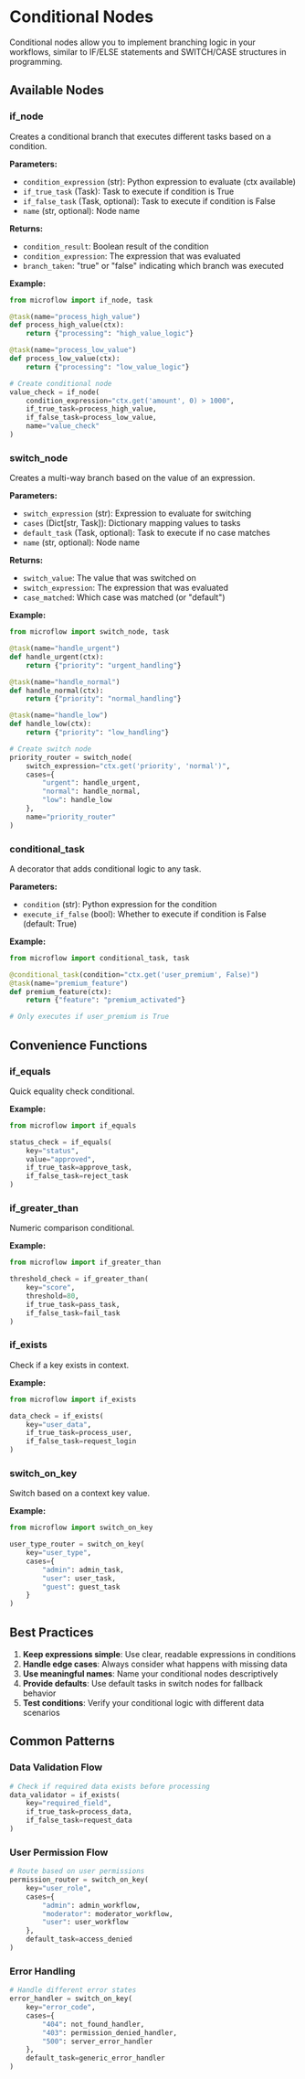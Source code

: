 # Conditional Nodes

Conditional nodes allow you to implement branching logic in your workflows, similar to IF/ELSE statements and SWITCH/CASE structures in programming.

## Available Nodes

### if_node

Creates a conditional branch that executes different tasks based on a condition.

**Parameters:**
- `condition_expression` (str): Python expression to evaluate (ctx available)
- `if_true_task` (Task): Task to execute if condition is True
- `if_false_task` (Task, optional): Task to execute if condition is False
- `name` (str, optional): Node name

**Returns:**
- `condition_result`: Boolean result of the condition
- `condition_expression`: The expression that was evaluated
- `branch_taken`: "true" or "false" indicating which branch was executed

**Example:**
```python
from microflow import if_node, task

@task(name="process_high_value")
def process_high_value(ctx):
    return {"processing": "high_value_logic"}

@task(name="process_low_value")
def process_low_value(ctx):
    return {"processing": "low_value_logic"}

# Create conditional node
value_check = if_node(
    condition_expression="ctx.get('amount', 0) > 1000",
    if_true_task=process_high_value,
    if_false_task=process_low_value,
    name="value_check"
)
```

### switch_node

Creates a multi-way branch based on the value of an expression.

**Parameters:**
- `switch_expression` (str): Expression to evaluate for switching
- `cases` (Dict[str, Task]): Dictionary mapping values to tasks
- `default_task` (Task, optional): Task to execute if no case matches
- `name` (str, optional): Node name

**Returns:**
- `switch_value`: The value that was switched on
- `switch_expression`: The expression that was evaluated
- `case_matched`: Which case was matched (or "default")

**Example:**
```python
from microflow import switch_node, task

@task(name="handle_urgent")
def handle_urgent(ctx):
    return {"priority": "urgent_handling"}

@task(name="handle_normal")
def handle_normal(ctx):
    return {"priority": "normal_handling"}

@task(name="handle_low")
def handle_low(ctx):
    return {"priority": "low_handling"}

# Create switch node
priority_router = switch_node(
    switch_expression="ctx.get('priority', 'normal')",
    cases={
        "urgent": handle_urgent,
        "normal": handle_normal,
        "low": handle_low
    },
    name="priority_router"
)
```

### conditional_task

A decorator that adds conditional logic to any task.

**Parameters:**
- `condition` (str): Python expression for the condition
- `execute_if_false` (bool): Whether to execute if condition is False (default: True)

**Example:**
```python
from microflow import conditional_task, task

@conditional_task(condition="ctx.get('user_premium', False)")
@task(name="premium_feature")
def premium_feature(ctx):
    return {"feature": "premium_activated"}

# Only executes if user_premium is True
```

## Convenience Functions

### if_equals

Quick equality check conditional.

**Example:**
```python
from microflow import if_equals

status_check = if_equals(
    key="status",
    value="approved",
    if_true_task=approve_task,
    if_false_task=reject_task
)
```

### if_greater_than

Numeric comparison conditional.

**Example:**
```python
from microflow import if_greater_than

threshold_check = if_greater_than(
    key="score",
    threshold=80,
    if_true_task=pass_task,
    if_false_task=fail_task
)
```

### if_exists

Check if a key exists in context.

**Example:**
```python
from microflow import if_exists

data_check = if_exists(
    key="user_data",
    if_true_task=process_user,
    if_false_task=request_login
)
```

### switch_on_key

Switch based on a context key value.

**Example:**
```python
from microflow import switch_on_key

user_type_router = switch_on_key(
    key="user_type",
    cases={
        "admin": admin_task,
        "user": user_task,
        "guest": guest_task
    }
)
```

## Best Practices

1. **Keep expressions simple**: Use clear, readable expressions in conditions
2. **Handle edge cases**: Always consider what happens with missing data
3. **Use meaningful names**: Name your conditional nodes descriptively
4. **Provide defaults**: Use default tasks in switch nodes for fallback behavior
5. **Test conditions**: Verify your conditional logic with different data scenarios

## Common Patterns

### Data Validation Flow
```python
# Check if required data exists before processing
data_validator = if_exists(
    key="required_field",
    if_true_task=process_data,
    if_false_task=request_data
)
```

### User Permission Flow
```python
# Route based on user permissions
permission_router = switch_on_key(
    key="user_role",
    cases={
        "admin": admin_workflow,
        "moderator": moderator_workflow,
        "user": user_workflow
    },
    default_task=access_denied
)
```

### Error Handling
```python
# Handle different error states
error_handler = switch_on_key(
    key="error_code",
    cases={
        "404": not_found_handler,
        "403": permission_denied_handler,
        "500": server_error_handler
    },
    default_task=generic_error_handler
)
```